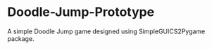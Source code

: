 Doodle-Jump-Prototype
=====================

A simple Doodle Jump game designed using SimpleGUICS2Pygame  package.
